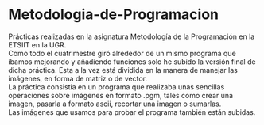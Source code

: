 # Metodologia-de-Programacion
Prácticas realizadas en la asignatura Metodología de la Programación en la ETSIIT en la UGR.  
Como todo el cuatrimestre giró alrededor de un mismo programa que ibamos mejorando y añadiendo funciones solo he subido la
versión final de dicha práctica. Esta a la vez está dividida en la manera de manejar las imágenes, en forma de matriz o de
vector.  
La práctica consistía en un programa que realizaba unas sencillas operaciones sobre imágenes en formato .pgm, tales como crear
una imagen, pasarla a formato ascii, recortar una imagen o sumarlas.  
Las imágenes que usamos para probar el programa también están subidas.
